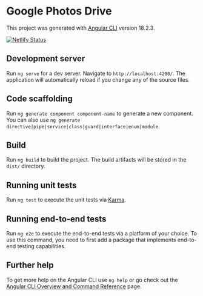 # Google Photos Drive

This project was generated with [Angular CLI](https://github.com/angular/angular-cli) version 18.2.3.

[![Netlify Status](https://api.netlify.com/api/v1/badges/8f40be5e-e519-445d-acde-ab30d2209d7b/deploy-status)](https://app.netlify.com/sites/googlephotosdrive/deploys)

## Development server

Run `ng serve` for a dev server. Navigate to `http://localhost:4200/`. The application will automatically reload if you change any of the source files.

## Code scaffolding

Run `ng generate component component-name` to generate a new component. You can also use `ng generate directive|pipe|service|class|guard|interface|enum|module`.

## Build

Run `ng build` to build the project. The build artifacts will be stored in the `dist/` directory.

## Running unit tests

Run `ng test` to execute the unit tests via [Karma](https://karma-runner.github.io).

## Running end-to-end tests

Run `ng e2e` to execute the end-to-end tests via a platform of your choice. To use this command, you need to first add a package that implements end-to-end testing capabilities.

## Further help

To get more help on the Angular CLI use `ng help` or go check out the [Angular CLI Overview and Command Reference](https://angular.dev/tools/cli) page.
